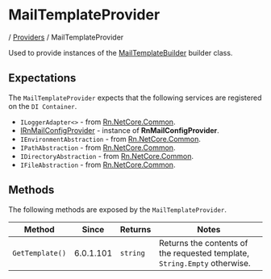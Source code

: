 # MailTemplateProvider
/ [Providers](./providers/README.md) / MailTemplateProvider

Used to provide instances of the [MailTemplateBuilder](/docs/builders/MailTemplateBuilder.md) builder class.

## Expectations
The `MailTemplateProvider` expects that the following services are registered on the `DI Container`.

- `ILoggerAdapter<>` - from [Rn.NetCore.Common](https://www.nuget.org/packages/Rn.NetCore.Common/).
- [IRnMailConfigProvider](/docs//providers/RnMailConfigProvider.md) - instance of **RnMailConfigProvider**.
- `IEnvironmentAbstraction` - from [Rn.NetCore.Common](https://www.nuget.org/packages/Rn.NetCore.Common/).
- `IPathAbstraction` - from [Rn.NetCore.Common](https://www.nuget.org/packages/Rn.NetCore.Common/).
- `IDirectoryAbstraction` - from [Rn.NetCore.Common](https://www.nuget.org/packages/Rn.NetCore.Common/).
- `IFileAbstraction` - from [Rn.NetCore.Common](https://www.nuget.org/packages/Rn.NetCore.Common/).

## Methods
The following methods are exposed by the `MailTemplateProvider`.

| Method | Since | Returns | Notes |
| --- | --- | --- | --- |
| `GetTemplate()` | 6.0.1.101 | `string` | Returns the contents of the requested template, `String.Empty` otherwise. |
